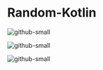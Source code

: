 # Random-Kotlin

![github-small](https://github.com/heinerthebestMobileApps/Random-Kotlin/blob/master/1.PNG)

![github-small](https://github.com/heinerthebestMobileApps/Random-Kotlin/blob/master/2.PNG)

![github-small](https://github.com/heinerthebestMobileApps/Random-Kotlin/blob/master/3.PNG)
